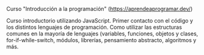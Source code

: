 Curso "Introducción a la programación" (https://aprendeaprogramar.dev/)

Curso introductorio utilizando JavaScript. Primer contacto con el código y los distintos lenguajes de programación. Como utilizar las estructuras comunes en la mayoría de lenguajes (variables, funciones, objetos y clases, for-if-while-switch, módulos, librerías, pensamiento abstracto, algoritmos y más.
